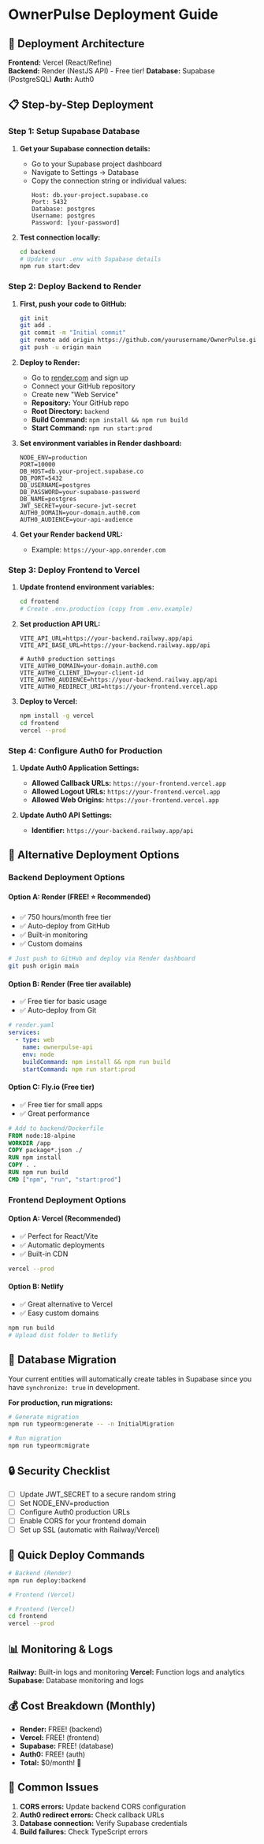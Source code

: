 # OwnerPulse Deployment Guide

## 🚀 Deployment Architecture

**Frontend:** Vercel (React/Refine)  
**Backend:** Render (NestJS API) - Free tier!
**Database:** Supabase (PostgreSQL)
**Auth:** Auth0

## 📋 Step-by-Step Deployment

### Step 1: Setup Supabase Database

1. **Get your Supabase connection details:**
   - Go to your Supabase project dashboard
   - Navigate to Settings → Database
   - Copy the connection string or individual values:
     ```
     Host: db.your-project.supabase.co
     Port: 5432
     Database: postgres
     Username: postgres
     Password: [your-password]
     ```

2. **Test connection locally:**
   ```bash
   cd backend
   # Update your .env with Supabase details
   npm run start:dev
   ```

### Step 2: Deploy Backend to Render

1. **First, push your code to GitHub:**
   ```bash
   git init
   git add .
   git commit -m "Initial commit"
   git remote add origin https://github.com/yourusername/OwnerPulse.git
   git push -u origin main
   ```

2. **Deploy to Render:**
   - Go to [render.com](https://render.com) and sign up
   - Connect your GitHub repository
   - Create new "Web Service"
   - **Repository:** Your GitHub repo
   - **Root Directory:** `backend`
   - **Build Command:** `npm install && npm run build`  
   - **Start Command:** `npm run start:prod`

3. **Set environment variables in Render dashboard:**
   ```
   NODE_ENV=production
   PORT=10000
   DB_HOST=db.your-project.supabase.co
   DB_PORT=5432
   DB_USERNAME=postgres
   DB_PASSWORD=your-supabase-password
   DB_NAME=postgres
   JWT_SECRET=your-secure-jwt-secret
   AUTH0_DOMAIN=your-domain.auth0.com
   AUTH0_AUDIENCE=your-api-audience
   ```

4. **Get your Render backend URL:**
   - Example: `https://your-app.onrender.com`

### Step 3: Deploy Frontend to Vercel

1. **Update frontend environment variables:**
   ```bash
   cd frontend
   # Create .env.production (copy from .env.example)
   ```

2. **Set production API URL:**
   ```env
   VITE_API_URL=https://your-backend.railway.app/api
   VITE_API_BASE_URL=https://your-backend.railway.app/api
   
   # Auth0 production settings
   VITE_AUTH0_DOMAIN=your-domain.auth0.com
   VITE_AUTH0_CLIENT_ID=your-client-id
   VITE_AUTH0_AUDIENCE=https://your-backend.railway.app/api
   VITE_AUTH0_REDIRECT_URI=https://your-frontend.vercel.app
   ```

3. **Deploy to Vercel:**
   ```bash
   npm install -g vercel
   cd frontend
   vercel --prod
   ```

### Step 4: Configure Auth0 for Production

1. **Update Auth0 Application Settings:**
   - **Allowed Callback URLs:** `https://your-frontend.vercel.app`
   - **Allowed Logout URLs:** `https://your-frontend.vercel.app`
   - **Allowed Web Origins:** `https://your-frontend.vercel.app`

2. **Update Auth0 API Settings:**
   - **Identifier:** `https://your-backend.railway.app/api`

## 🔧 Alternative Deployment Options

### Backend Deployment Options

#### Option A: Render (FREE! ⭐ Recommended)
- ✅ 750 hours/month free tier
- ✅ Auto-deploy from GitHub
- ✅ Built-in monitoring
- ✅ Custom domains
```bash
# Just push to GitHub and deploy via Render dashboard
git push origin main
```

#### Option B: Render (Free tier available)
- ✅ Free tier for basic usage
- ✅ Auto-deploy from Git
```yaml
# render.yaml
services:
  - type: web
    name: ownerpulse-api
    env: node
    buildCommand: npm install && npm run build
    startCommand: npm run start:prod
```

#### Option C: Fly.io (Free tier)
- ✅ Free tier for small apps
- ✅ Great performance
```dockerfile
# Add to backend/Dockerfile
FROM node:18-alpine
WORKDIR /app
COPY package*.json ./
RUN npm install
COPY . .
RUN npm run build
CMD ["npm", "run", "start:prod"]
```

### Frontend Deployment Options

#### Option A: Vercel (Recommended)
- ✅ Perfect for React/Vite
- ✅ Automatic deployments
- ✅ Built-in CDN
```bash
vercel --prod
```

#### Option B: Netlify
- ✅ Great alternative to Vercel
- ✅ Easy custom domains
```bash
npm run build
# Upload dist folder to Netlify
```

## 💾 Database Migration

Your current entities will automatically create tables in Supabase since you have `synchronize: true` in development.

**For production, run migrations:**
```bash
# Generate migration
npm run typeorm:generate -- -n InitialMigration

# Run migration
npm run typeorm:migrate
```

## 🔒 Security Checklist

- [ ] Update JWT_SECRET to a secure random string
- [ ] Set NODE_ENV=production
- [ ] Configure Auth0 production URLs
- [ ] Enable CORS for your frontend domain
- [ ] Set up SSL (automatic with Railway/Vercel)

## 🚀 Quick Deploy Commands

```bash
# Backend (Render) 
npm run deploy:backend

# Frontend (Vercel)

# Frontend (Vercel)  
cd frontend
vercel --prod
```

## 📊 Monitoring & Logs

**Railway:** Built-in logs and monitoring
**Vercel:** Function logs and analytics
**Supabase:** Database monitoring and logs

## 💰 Cost Breakdown (Monthly)

- **Render:** FREE! (backend)
- **Vercel:** FREE! (frontend)  
- **Supabase:** FREE! (database)
- **Auth0:** FREE! (auth)
- **Total:** $0/month! 🎉

## 🚨 Common Issues

1. **CORS errors:** Update backend CORS configuration
2. **Auth0 redirect errors:** Check callback URLs
3. **Database connection:** Verify Supabase credentials
4. **Build failures:** Check TypeScript errors
